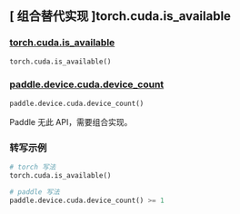 ## [ 组合替代实现 ]torch.cuda.is_available

### [torch.cuda.is_available](https://pytorch.org/docs/stable/generated/torch.cuda.is_available.html#torch-cuda-is-available)

```python
torch.cuda.is_available()
```

### [paddle.device.cuda.device_count](https://www.paddlepaddle.org.cn/documentation/docs/zh/develop/api/paddle/device/cuda/device_count_cn.html)

```python
paddle.device.cuda.device_count()
```

Paddle 无此 API，需要组合实现。

### 转写示例

```python
# torch 写法
torch.cuda.is_available()

# paddle 写法
paddle.device.cuda.device_count() >= 1
```
